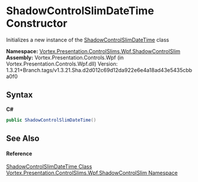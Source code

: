 # ShadowControlSlimDateTime Constructor 
 

Initializes a new instance of the <a href="T_Vortex_Presentation_ControlSlims_Wpf_ShadowControlSlim_ShadowControlSlimDateTime.md">ShadowControlSlimDateTime</a> class

**Namespace:**&nbsp;<a href="N_Vortex_Presentation_ControlSlims_Wpf_ShadowControlSlim.md">Vortex.Presentation.ControlSlims.Wpf.ShadowControlSlim</a><br />**Assembly:**&nbsp;Vortex.Presentation.Controls.Wpf (in Vortex.Presentation.Controls.Wpf.dll) Version: 1.3.21+Branch.tags/v1.3.21.Sha.d2d012c69d12da922e6e4a18ad43e5435cbba0f0

## Syntax

**C#**<br />
``` C#
public ShadowControlSlimDateTime()
```


## See Also


#### Reference
<a href="T_Vortex_Presentation_ControlSlims_Wpf_ShadowControlSlim_ShadowControlSlimDateTime.md">ShadowControlSlimDateTime Class</a><br /><a href="N_Vortex_Presentation_ControlSlims_Wpf_ShadowControlSlim.md">Vortex.Presentation.ControlSlims.Wpf.ShadowControlSlim Namespace</a><br />